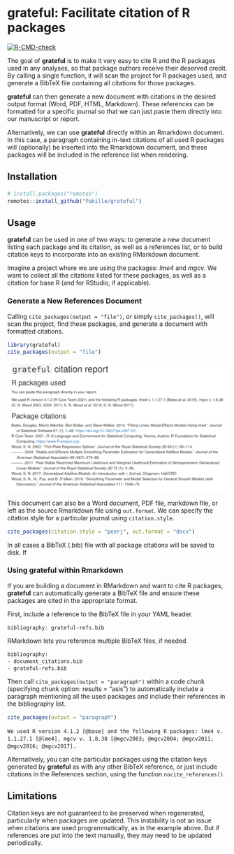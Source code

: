 
<!-- README.md is generated from README.Rmd. Please edit that file -->

# grateful: Facilitate citation of R packages

<!-- badges: start -->

[![R-CMD-check](https://github.com/Pakillo/grateful/workflows/R-CMD-check/badge.svg)](https://github.com/Pakillo/grateful/actions)
<!-- badges: end -->

The goal of **grateful** is to make it very easy to cite R and the R
packages used in any analyses, so that package authors receive their
deserved credit. By calling a single function, it will scan the project
for R packages used, and generate a BibTeX file containing all citations
for those packages.

**grateful** can then generate a new document with citations in the
desired output format (Word, PDF, HTML, Markdown). These references can
be formatted for a specific journal so that we can just paste them
directly into our manuscript or report.

Alternatively, we can use **grateful** directly within an Rmarkdown
document. In this case, a paragraph containing in-text citations of all
used R packages will (optionally) be inserted into the Rmarkdown
document, and these packages will be included in the reference list when
rendering.

## Installation

``` r
# install.packages("remotes")
remotes::install_github("Pakillo/grateful")
```

## Usage

**grateful** can be used in one of two ways: to generate a new document
listing each package and its citation, as well as a references list, or
to build citation keys to incorporate into an existing RMarkdown
document.

Imagine a project where we are using the packages: *lme4* and *mgcv*. We
want to collect all the citations listed for these packages, as well as
a citation for base R (and for RStudio, if applicable).

### Generate a New References Document

Calling `cite_packages(output = "file")`, or simply `cite_packages()`,
will scan the project, find these packages, and generate a document with
formatted citations.

``` r
library(grateful)
cite_packages(output = "file")
```

![](example-output.png)

This document can also be a Word document, PDF file, markdown file, or
left as the source Rmarkdown file using `out.format`. We can specify the
citation style for a particular journal using `citation.style`.

``` r
cite_packages(citation.style = "peerj", out.format = "docx")
```

In all cases a BibTeX (.bib) file with all package citations will be
saved to disk. If

### Using grateful within Rmarkdown

If you are building a document in RMarkdown and want to cite R packages,
**grateful** can automatically generate a BibTeX file and ensure these
packages are cited in the appropriate format.

First, include a reference to the BibTeX file in your YAML header.

    bibliography: grateful-refs.bib

RMarkdown lets you reference multiple BibTeX files, if needed.

    bibliography: 
    - document_citations.bib
    - grateful-refs.bib

Then call `cite_packages(output = "paragraph")` within a code chunk
(specifying chunk option: results = “asis”) to automatically include a
paragraph mentioning all the used packages and include their references
in the bibliography list.

``` r
cite_packages(output = "paragraph")
```

`We used R version 4.1.2 [@base] and the following R packages: lme4 v. 1.1.27.1 [@lme4], mgcv v. 1.8.38 [@mgcv2003; @mgcv2004; @mgcv2011; @mgcv2016; @mgcv2017].`

Alternatively, you can cite particular packages using the citation keys
generated by **grateful** as with any other BibTeX reference, or just
include citations in the References section, using the function
`nocite_references()`.

## Limitations

Citation keys are not guaranteed to be preserved when regenerated,
particularly when packages are updated. This instability is not an issue
when citations are used programmatically, as in the example above. But
if references are put into the text manually, they may need to be
updated periodically.
